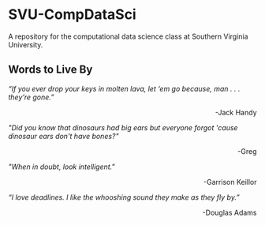 # SVU-CompDataSci
A repository for the computational data science class at Southern Virginia University.

## Words to Live By

_“If you ever drop your keys in molten lava, let ‘em go because, man . . . they’re gone.”_
<p align=right> -Jack Handy </p> 

_"Did you know that dinosaurs had big ears but everyone forgot 'cause dinosaur ears don't have bones?"_
<p align=right> -Greg </p> 

_"When in doubt, look intelligent."_
<p align=right> -Garrison Keillor </p>


_“I love deadlines. I like the whooshing sound they make as they fly by.”_
<p align=right> -Douglas Adams </p>

